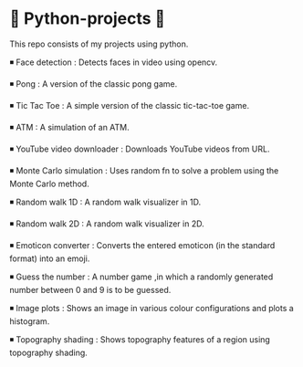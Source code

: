# 🐍 Python-projects 🐍

This repo consists of my projects using python.

◾ Face detection : Detects faces in video using opencv.

◾ Pong : A version of the classic pong game.

◾ Tic Tac Toe : A simple version of the classic tic-tac-toe game.

◾ ATM : A simulation of an ATM.

◾ YouTube video downloader : Downloads YouTube videos from URL.

◾ Monte Carlo simulation : Uses random fn to solve a problem using the Monte Carlo method.

◾ Random walk 1D : A random walk visualizer in 1D.

◾ Random walk 2D : A random walk visualizer in 2D.

◾ Emoticon converter : Converts the entered emoticon (in the standard format) into an emoji.

◾ Guess the number : A number game ,in which a randomly generated number between 0 and 9 is to be guessed.

◾ Image plots : Shows an image in various colour configurations and plots a histogram.

◾ Topography shading : Shows topography features of a region using topography shading.
